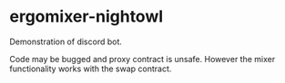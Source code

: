 # ergomixer-nightowl
Demonstration of discord bot.

Code may be bugged and proxy contract is unsafe. However the mixer functionality works with the swap contract.
